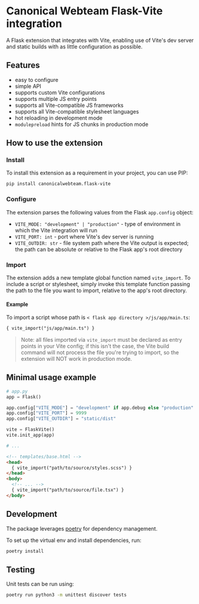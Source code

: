 # Canonical Webteam Flask-Vite integration

A Flask extension that integrates with Vite, enabling use of Vite's dev server and static builds with as little configuration as possible.

## Features
- easy to configure
- simple API
- supports custom Vite configurations
- supports multiple JS entry points
- supports all Vite-compatible JS frameworks
- supports all Vite-compatible stylesheet languages
- hot reloading in development mode
- `modulepreload` hints for JS chunks in production mode


## How to use the extension

### Install
To install this extension as a requirement in your project, you can use PIP:
```bash
pip install canonicalwebteam.flask-vite
```

### Configure
The extension parses the following values from the Flask `app.config` object:
  - `VITE_MODE: "development" | "production"` - type of environment in which the Vite integration will run
  - `VITE_PORT: int` - port where Vite's dev server is running
  - `VITE_OUTDIR: str` - file system path where the Vite output is expected; the path can be absolute or relative to the Flask app's root directory

### Import
The extension adds a new template global function named `vite_import`. To include a script or stylesheet, simply invoke this template function passing the path to the file you want to import, relative to the app's root directory.

#### Example
To import a script whose path is `< flask app directory >/js/app/main.ts`:
```html
{ vite_import("js/app/main.ts") }
```

> Note: all files imported via `vite_import` must be declared as entry points in your Vite config; if this isn't the case, the Vite build command will not process the file you're trying to import, so the extension will NOT work in production mode.


## Minimal usage example

```python
# app.py
app = Flask()

app.config["VITE_MODE"] = "development" if app.debug else "production"
app.config["VITE_PORT"] = 9999
app.config["VITE_OUTDIR"] = "static/dist"

vite = FlaskVite()
vite.init_app(app)

# ...
```

```html
<!-- templates/base.html -->
<head>
  { vite_import("path/to/source/styles.scss") }
</head>
<body>
  <!-- ... -->
  { vite_import("path/to/source/file.tsx") }
</body>
```

## Development

The package leverages [poetry](https://poetry.eustace.io/) for dependency management.

To set up the virtual env and install dependencies, run:
```bash
poetry install
```

## Testing

Unit tests can be run using:
```bash
poetry run python3 -m unittest discover tests
```
